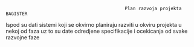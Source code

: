                                                 Plan razvoja projekta BAGISTER

Ispod su dati sistemi koji se okvirno planiraju razviti u okviru projekta u nekoj od faza uz to su date
odredjene specifikacije i ocekicanja od svake razvojne faze